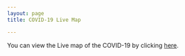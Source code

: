 ```yaml
---
layout: page
title: COVID-19 Live Map

---
```

You can view the Live map of the COVID-19 by clicking [here](https://nikku1234-corona.netlify.app).
